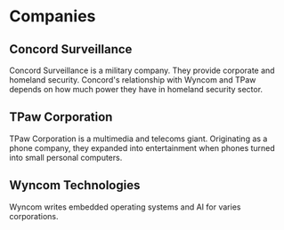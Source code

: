 # Companies

## Concord Surveillance

Concord Surveillance is a military company. They provide corporate and homeland security. Concord's relationship with Wyncom and TPaw depends on how much power they have in homeland security sector.
## TPaw Corporation 

TPaw Corporation is a multimedia and telecoms giant. Originating as a phone company, they expanded into entertainment when phones turned into small personal computers.

## Wyncom Technologies

Wyncom writes embedded operating systems and AI for varies corporations. 